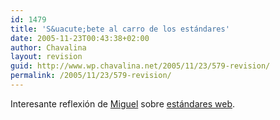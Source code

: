 ```yaml
---
id: 1479
title: 'S&uacute;bete al carro de los estándares'
date: 2005-11-23T00:43:38+02:00
author: Chavalina
layout: revision
guid: http://www.wp.chavalina.net/2005/11/23/579-revision/
permalink: /2005/11/23/579-revision/
---
```

Interesante reflexi&oacute;n de <a href="http://www.processblack.com" target="_blank">Miguel</a> sobre <a href="http://www.processblack.com/weblog/index.php?id=1266" target="_blank">estándares web</a>.